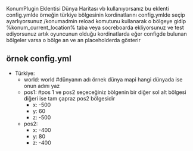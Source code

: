 KonumPlugin Eklentisi Dünya Haritası vb kullanıyorsanız bu eklenti config.ymlde örneğin türkiye bölgesinin kordinatlarını config.ymlde seçip ayarlıyorsunuz /konumadmin reload komutunu kullanarak o bölgeye gidip %konum_current_location% taba veya socreboarda ekliyorsunuz 
ve test ediyorsunuz artık oyuncunun olduğu kordinatlarda eğer configde bulunan bölgeler varsa o bölge an ve an placeholderda gösterir

 örnek config.yml
 - 
  - Türkiye:
    - world: world #dünyanın adı örnek dünya mapi hangi dünyada ise onun adını yaz
    - pos1: #pos 1 ve pos2 seçeceğiniz bölgenin bir diğer sol alt bölgesi diğeri ise tam çapraz pos2 bölgesidir
      - x: -500
      - y: 60
      - z: -500
    - pos2:
      - x: -400
      - y: 80
      - z: -400
